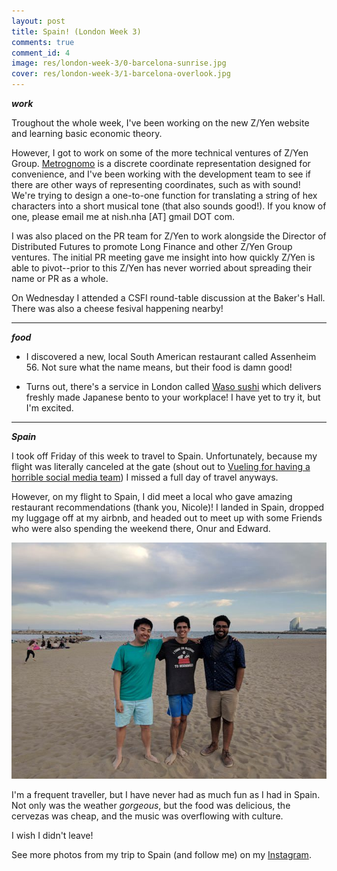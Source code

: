 ```yaml
---
layout: post
title: Spain! (London Week 3)
comments: true
comment_id: 4
image: res/london-week-3/0-barcelona-sunrise.jpg
cover: res/london-week-3/1-barcelona-overlook.jpg
---
```

***work***

 Troughout the whole week, I've been working on the new Z/Yen website and learning basic economic theory.

However, I got to work on some of the more technical ventures of Z/Yen Group. [Metrognomo](https://www.metrognomo.com/) is a discrete coordinate representation designed for convenience, and I've been working with the development team to see if there are other ways of representing coordinates, such as with sound! We're trying to design a one-to-one function for translating a string of hex characters into a short musical tone (that also sounds good!). If you know of one, please email me at nish.nha [AT] gmail DOT com.

I was also placed on the PR team for Z/Yen to work alongside the Director of Distributed Futures to promote Long Finance and other Z/Yen Group ventures. The initial PR meeting gave me insight into how quickly Z/Yen is able to pivot--prior to this Z/Yen has never worried about spreading their name or PR as a whole.

On Wednesday I attended a CSFI round-table discussion at the Baker's Hall. There was also a cheese fesival happening nearby!

---
***food***


* I discovered a new, local South American restaurant called Assenheim 56. Not sure what the name means, but their food is damn good!

* Turns out, there's a service in London called [Waso sushi](https://www.waso.tokyo/order) which delivers freshly made Japanese bento to your workplace! I have yet to try it, but I'm excited.

---

***Spain***

I took off Friday of this week to travel to Spain. Unfortunately, because my flight was literally canceled at the gate (shout out to [Vueling for having a horrible social media team](https://twitter.com/Nishnha/status/1002886483655712769)) I missed a full day of travel anyways.

However, on my flight to Spain, I did meet a local who gave amazing restaurant recommendations (thank you, Nicole)! I landed in Spain, dropped my luggage off at my airbnb, and headed out to meet up with some Friends who were also spending the weekend there, Onur and Edward.

![From the left: Edward, Onur, and myself](../res/london-week-3/2-friends.jpg)

I'm a frequent traveller, but I have never had as much fun as I had in Spain. Not only was the weather *gorgeous*, but the food was delicious, the cervezas was cheap, and the music was overflowing with culture.

I wish I didn't leave!

See more photos from my trip to Spain (and follow me) on my [Instagram](https://www.instagram.com/nishnha/).